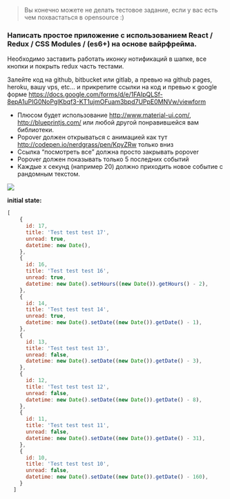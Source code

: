 > Вы конечно можете не делать тестовое задание, если у вас есть чем похвастаться в opensource :)

### Написать простое приложение с использованием React / Redux / CSS Modules / (es6+) на основе вайрфрейма.

Необходимо заставить работать иконку нотификаций в шапке, все кнопки и покрыть redux часть тестами.

Залейте код на github, bitbucket или gitlab, а превью на github pages, heroku, вашу vps, etc... и прикрепите ссылки на код и превью к google форме https://docs.google.com/forms/d/e/1FAIpQLSf-8epA1uPIG0NoPglKbqf3-KT1ujmOFuam3bpd7UPpE0MNVw/viewform


 - Плюсом будет использование http://www.material-ui.com/, http://blueprintjs.com/ или любой другой понравившейся вам библиотеки.
 - Popover должен открываться с анимацией как тут http://codepen.io/nerdgrass/pen/KpyZRw только вниз
 - Ссылка “посмотреть все” должна просто закрывать popover
 - Popover должен показывать только 5 последних событий
 - Каждые x секунд (например 20) должно приходить новое событие с рандомным текстом.

![](img.png)

**initial state:**


```js
[
    {
      id: 17,
      title: 'Test test test 17',
      unread: true,
      datetime: new Date(),
    },
    {
      id: 16,
      title: 'Test test test 16',
      unread: true,
      datetime: new Date().setHours((new Date()).getHours() - 2),
    },
    {
      id: 14,
      title: 'Test test test 14',
      unread: true,
      datetime: new Date().setDate((new Date()).getDate() - 1),
    },
    {
      id: 13,
      title: 'Test test test 13',
      unread: false,
      datetime: new Date().setDate((new Date()).getDate() - 3),
    },
    {
      id: 12,
      title: 'Test test test 12',
      unread: false,
      datetime: new Date().setDate((new Date()).getDate() - 8),
    },
    {
      id: 11,
      title: 'Test test test 11',
      unread: false,
      datetime: new Date().setDate((new Date()).getDate() - 31),
    },
    {
      id: 10,
      title: 'Test test test 10',
      unread: false,
      datetime: new Date().setDate((new Date()).getDate() - 160),
    }
  ]
```

